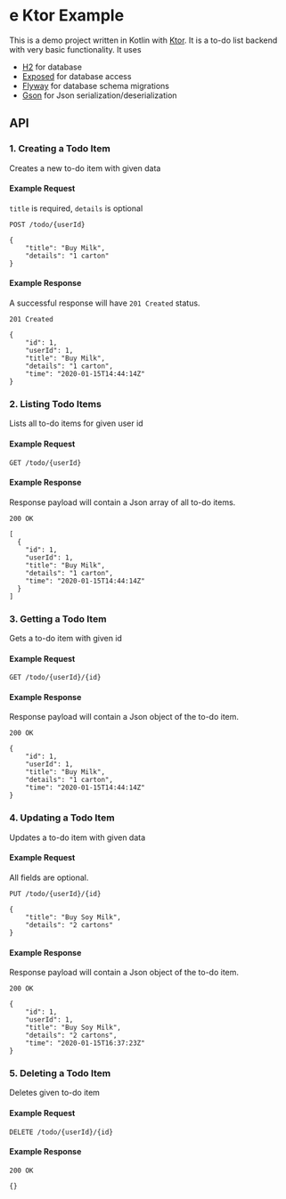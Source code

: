 # e Ktor Example

This is a demo project written in Kotlin with [Ktor](https://ktor.io). It is a to-do list backend with very basic functionality. It uses

* [H2](https://www.h2database.com/) for database
* [Exposed](https://github.com/JetBrains/Exposed) for database access
* [Flyway](https://flywaydb.org) for database schema migrations
* [Gson](https://github.com/google/gson) for Json serialization/deserialization

## API

### 1. Creating a Todo Item

Creates a new to-do item with given data

#### Example Request

`title` is required, `details` is optional

```
POST /todo/{userId}

{
    "title": "Buy Milk",
    "details": "1 carton"
}
```

#### Example Response

A successful response will have `201 Created` status.

```
201 Created

{
    "id": 1,
    "userId": 1,
    "title": "Buy Milk",
    "details": "1 carton",
    "time": "2020-01-15T14:44:14Z"
}
```

### 2. Listing Todo Items

Lists all to-do items for given user id

#### Example Request

```
GET /todo/{userId}
```

#### Example Response

Response payload will contain a Json array of all to-do items.

```
200 OK

[
  {
    "id": 1,
    "userId": 1,
    "title": "Buy Milk",
    "details": "1 carton",
    "time": "2020-01-15T14:44:14Z"
  }
]
```

### 3. Getting a Todo Item

Gets a to-do item with given id

#### Example Request

```
GET /todo/{userId}/{id}
```

#### Example Response

Response payload will contain a Json object of the to-do item.

```
200 OK

{
    "id": 1,
    "userId": 1,
    "title": "Buy Milk",
    "details": "1 carton",
    "time": "2020-01-15T14:44:14Z"
}
```

### 4. Updating a Todo Item

Updates a to-do item with given data

#### Example Request

All fields are optional.

```
PUT /todo/{userId}/{id}

{
    "title": "Buy Soy Milk",
    "details": "2 cartons"
}
```

#### Example Response

Response payload will contain a Json object of the to-do item.

```
200 OK

{
    "id": 1,
    "userId": 1,
    "title": "Buy Soy Milk",
    "details": "2 cartons",
    "time": "2020-01-15T16:37:23Z"
}
```

### 5. Deleting a Todo Item

Deletes given to-do item

#### Example Request

```
DELETE /todo/{userId}/{id}
```

#### Example Response

```
200 OK

{}
```
